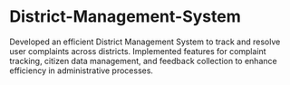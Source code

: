 # District-Management-System
Developed an efficient District Management System to track and resolve user complaints across districts. Implemented features for complaint tracking, citizen data management, and feedback collection to enhance efficiency in administrative processes.
